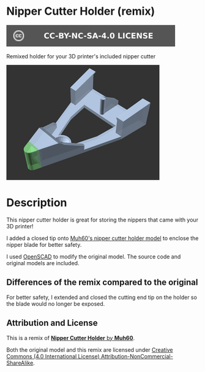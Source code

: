 # Nipper Cutter Holder (remix)

[![CC-BY-NC-SA-4.0 license][license-badge]][license]

Remixed holder for your 3D printer's included nipper cutter

![Model render](images/readme/render-variant-screw-hole.png)

# Description

This nipper cutter holder is great for storing the nippers that came with your
3D printer!

I added a closed tip onto
[Muh60's nipper cutter holder model][original-model-url]
to enclose the nipper blade for better safety.

I used [OpenSCAD][openscad] to modify the original model. The source code and
original models are included.

## Differences of the remix compared to the original

For better safety, I extended and closed the cutting end tip on the holder so
the blade would no longer be exposed.

## Attribution and License

This is a remix of
[**Nipper Cutter Holder** by **Muh60**][original-model-url].

Both the original model and this remix are licensed under
[Creative Commons (4.0 International License) Attribution-NonCommercial-ShareAlike][license].


[license-badge]: /_static/license-badge-cc-by-nc-sa-4.0.svg
[license]: http://creativecommons.org/licenses/by-nc-sa/4.0/
[openscad]: https://openscad.org
[original-model-url]: https://www.printables.com/model/575171-nipper-cutter-holder
